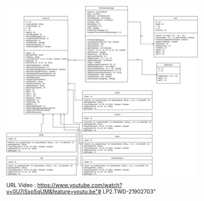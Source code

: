 ![](diagrama.png?raw=true "Diagrama UML")

URL Video : https://www.youtube.com/watch?v=0U7iSxp5qUM&feature=youtu.be"# LP2.TWD-21902703" 
